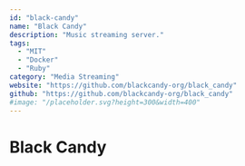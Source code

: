 ```yaml
---
id: "black-candy"
name: "Black Candy"
description: "Music streaming server."
tags:
  - "MIT"
  - "Docker"
  - "Ruby"
category: "Media Streaming"
website: "https://github.com/blackcandy-org/black_candy"
github: "https://github.com/blackcandy-org/black_candy"
#image: "/placeholder.svg?height=300&width=400"
---
```


# Black Candy
